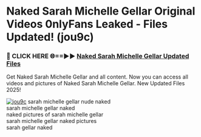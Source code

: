 # Naked Sarah Michelle Gellar Original Videos 0nlyFans Leaked - Files Updated! (jou9c)

<h3>🔴 CLICK HERE 🌐==►► <a href="https://tinyurl.com/up5wt9bj" rel="nofollow">Naked Sarah Michelle Gellar Updated Files</a></h3>

Get Naked Sarah Michelle Gellar and all content. Now you can access all videos and pictures of Naked Sarah Michelle Gellar. New Updated Files 2025!

[![jou9c](https://i.imgur.com/ABiUzMV.gif)](https://tinyurl.com/up5wt9bj)
sarah michelle gellar nude naked<br>
sarah michelle gellar naked<br>
naked pictures of sarah michelle gellar<br>
sarah michelle gellar naked pictures<br>
sarah gellar naked